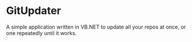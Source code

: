 GitUpdater
==========

A simple application written in VB.NET to update all your repos at once, or one repeatedly until it works.
